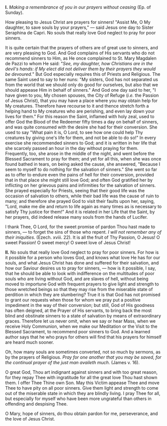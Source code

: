 
**I\.** *Making a remembrance of you in our prayers without ceasing* (Ep. of Sunday).

How pleasing to Jesus Christ are prayers for sinners! \"Assist Me, O My daughter, to save souls by your prayers,\" — said Jesus one day to Sister Seraphina de Capri. No souls that really love God neglect to pray for poor sinners.

It is quite certain that the prayers of others are of great use to sinners, and are very pleasing to God. And God complains of His servants who do not recommend sinners to Him, as He once complained to St. Mary Magdalen de Pazzi to whom He said: \"*See, my daughter, how Christians are in the devil\'s hands: if My elect did not deliver them by their prayers they would be devoured.*\" But God especially requires this of Priests and Religious. The same Saint used to say to her nuns: \"My sisters, God has not separated us from the world that we should only do good for ourselves, but also that we should appease Him in behalf of sinners.\" And God one day said to her, \"I have given to you, My chosen spouses, the City of Refuge (*i.e.* the Passion of Jesus Christ), that you may have a place where you may obtain help for My creatures. Therefore have recourse to it and thence stretch forth a helping hand to My creatures who are perishing, and even lay down your lives for them.\" For this reason the Saint, inflamed with holy zeal, used to offer God the Blood of the Redeemer fifty times a day on behalf of sinners, and was quite consumed with the desire she had for their conversion. She used to say \"What pain it is, O Lord, to see how one could help Thy creatures by giving one\'s life for them, and not be able to do so!\" In every exercise she recommended sinners to God; and it is written in her life that she scarcely passed an hour in the day without praying for them. Frequently, too, she arose in the middle of the night, and went before the Blessed Sacrament to pray for them; and yet for all this, when she was once found bathed in tears, on being asked the cause, she answered, \"Because I seem to myself to do nothing for the salvation of sinners.\" She went so far as to offer to endure even the pains of hell for their conversion, provided that in that place she might still love God; and often God gratified her by inflicting on her grievous pains and infirmities for the salvation of sinners. She prayed especially for Priests, seeing that their good life was the occasion of salvation to others, while their bad life was the cause of ruin to many; and therefore she prayed God to visit their faults upon her, saying, \"Lord, make me die and return to life again as many times as is necessary to satisfy Thy justice for them!\" And it is related in her Life that the Saint, by her prayers, did indeed release many souls from the hands of Lucifer.

I thank Thee, O Lord, for the sweet promise of pardon Thou hast made to sinners, — to forget the sins of those who repent. *I will not remember any of their iniquities*. (Ezech. xviii. 22). It is all the fruit of Thy Passion, O Jesus! O sweet Passion! O sweet mercy! O sweet love of Jesus Christ!

**II\.** No souls that really love God neglect to pray for poor sinners. For how is it possible for a person who loves God, and knows what love He has for our souls, and what Jesus Christ has done and suffered for their salvation, and how our Saviour desires us to pray for sinners, — how is it possible, I say, that he should be able to look with indifference on the multitudes of poor souls who are living without God, and are slaves of hell, without being moved to importune God with frequent prayers to give light and strength to those wretched beings so that they may rise from the miserable state of perdition in which they are slumbering? True it is that God has not promised to grant our requests when those for whom we pray put a positive impediment in the way of their conversion; but still, God of His goodness has often deigned, at the Prayer of His servants, to bring back the most blind and obstinate sinners to a state of salvation by means of extraordinary graces. Therefore let us never omit, when we say or hear Mass, when we receive Holy Communion, when we make our Meditation or the Visit to the Blessed Sacrament, to recommend poor sinners to God. And a learned author says that he who prays for others will find that his prayers for himself are heard much sooner.

Oh, how many souls are sometimes converted, not so much by sermons, as by the prayers of Religious. *Pray for one another that you may be saved, for the continual prayer of the just man availeth much*. (James v. 16).

O great God, Thou art indignant against sinners and with too great reason, for they repay Thee with ingratitude for all the great love Thou hast shown them. I offer Thee Thine own Son. May this Victim appease Thee and move Thee to have pity on all poor sinners. Give them light and strength to come out of the miserable state in which they are blindly living. I pray Thee for all, but especially for myself who have been more ungrateful than others in offending and despising Thee.

O Mary, hope of sinners, do thou obtain pardon for me, perseverance, and the love of Jesus Christ.

